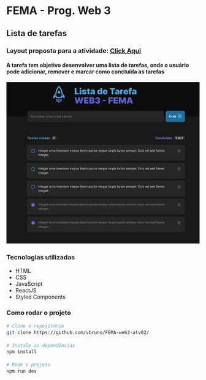 # FEMA - Prog. Web 3

## Lista de tarefas

### Layout proposta para a atividade: [Click Aqui](https://www.figma.com/file/5dwK9lTYEhwSR4A8ASccJC/ToDo-List-WEB3?type=design&node-id=0%3A1&mode=design&t=aueHITkodfaS439k-1)

#### A tarefa tem objetivo desenvolver uma lista de tarefas, onde o usuário pode adicionar, remover e marcar como concluída as tarefas

![Imagem do layout](./public/images/image.png)

### Tecnologias utilizadas

- HTML
- CSS
- JavaScript
- ReactJS
- Styled Components

### Como rodar o projeto

```bash
# Clone o repositório
git clone https://github.com/vbruno/FEMA-web3-atv02/

# Instale as dependências
npm install

# Rode o projeto
npm run dev
```
